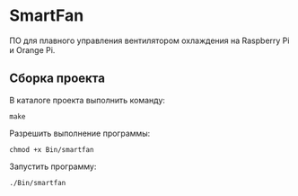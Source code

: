 # SmartFan
ПО для плавного управления вентилятором охлаждения на Raspberry Pi и Orange Pi.

## Сборка проекта

В каталоге проекта выполнить команду:
```
make
```
Разрешить выполнение программы:
```
chmod +x Bin/smartfan
```
Запустить программу:

```
./Bin/smartfan
```
